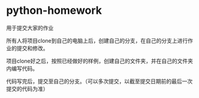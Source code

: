 # python-homework
用于提交大家的作业

所有人将项目clone到自己的电脑上后，创建自己的分支，在自己的分支上进行作业的提交和修改。

项目clone好之后，按照已经做好的样例，创建自己的文件夹，并在自己的文件夹内编写代码。

代码写完后，提交至自己的分支。（可以多次提交，以截至提交日期前的最后一次提交的代码为准）